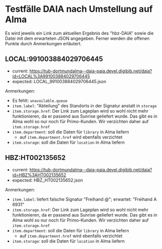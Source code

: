 # Testfälle DAIA nach Umstellung auf Alma

Es wird jeweils ein Link zum aktuellen Ergebnis des "hbz-DAIA" sowie die Datei mit dem erwarteten JSON angegeben. Ferner werden die offenen Punkte durch Anmerkungen erläutert.

## LOCAL:991003884029706445

* current: https://tub-dortmundalma--daia-paia.devel.digibib.net/daia?id=LOCAL%3A991003884029706445
* expected: LOCAL_991003884029706445.json

Anmerkungen:

* Es fehlt: `unavailable.queue`
* `item.label`: "Abteilung" des Standorts in der Signatur anstatt in `storage`
* `item.storage.href`: Der Link zum Lageplan wird so wohl nicht mehr funktionieren, da er passend aus Sunrise geliefert wurde. Das gibt es in Alma wohl so nur noch für Primo-Kunden. Wir verzichten daher auf `item.storage.href`
* `item.department`: soll die Daten für `library` in Alma liefern
  * auf `item.department.href` wird ebenfalls verzichtet
* `item.storage`: soll die Daten für `location` in Alma liefern

## HBZ:HT002135652

* current: https://tub-dortmundalma--daia-paia.devel.digibib.net/daia?id=HBZ%3AHT002135652
* expected: HBZ_HT002135652.json

Anmerkungen:

* `item.label`: liefert falsche Signatur "Freihand @"; erwartet: "Freihand A 6931"
* `item.storage.href`: Der Link zum Lageplan wird so wohl nicht mehr funktionieren, da er passend aus Sunrise geliefert wurde. Das gibt es in Alma wohl so nur noch für Primo-Kunden. Wir verzichten daher auf `item.storage.href`
* `item.department`: soll die Daten für `library` in Alma liefern
  * auf `item.department.href` wird ebenfalls verzichtet
* `item.storage`: soll die Daten für `location` in Alma liefern
